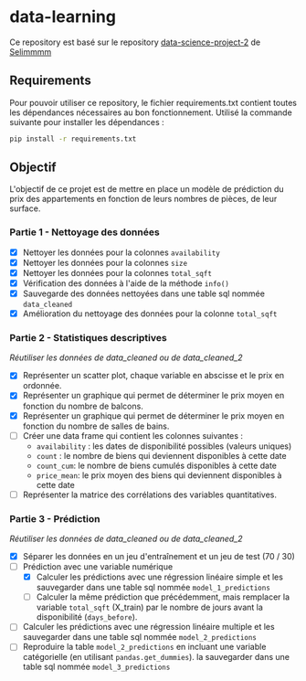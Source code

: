 # data-learning

Ce repository est basé sur le
repository [data-science-project-2](https://github.com/Selimmmm/data-science-project-2/blob/master/consignes.ipynb)
de [Selimmmm](https://github.com/Selimmmm)

## Requirements

Pour pouvoir utiliser ce repository, le fichier requirements.txt contient toutes les dépendances nécessaires au bon
fonctionnement.
Utilisé la commande suivante pour installer les dépendances :

```bash
pip install -r requirements.txt
```

## Objectif

L'objectif de ce projet est de mettre en place un modèle de prédiction du prix des appartements en fonction de leurs
nombres de pièces, de leur surface.

### Partie 1 - Nettoyage des données

- [x] Nettoyer les données pour la colonnes `availability`
- [x] Nettoyer les données pour la colonnes `size`
- [x] Nettoyer les données pour la colonnes `total_sqft`
- [x] Vérification des données à l'aide de la méthode `info()`
- [x] Sauvegarde des données nettoyées dans une table sql nommée `data_cleaned`
- [x] Amélioration du nettoyage des données pour la colonne `total_sqft`

### Partie 2 - Statistiques descriptives

*Réutiliser les données de data_cleaned ou de data_cleaned_2*

- [x] Représenter un scatter plot, chaque variable en abscisse et le prix en ordonnée.
- [x] Représenter un graphique qui permet de déterminer le prix moyen en fonction du nombre de balcons.
- [x] Représenter un graphique qui permet de déterminer le prix moyen en fonction du nombre de salles de bains.
- [ ] Créer une data frame qui contient les colonnes suivantes :
    - `availability` : les dates de disponibilité possibles (valeurs uniques)
    - `count` : le nombre de biens qui deviennent disponibles à cette date
    - `count_cum`: le nombre de biens cumulés disponibles à cette date
    - `price_mean`: le prix moyen des biens qui deviennent disponibles à cette date
- [ ] Représenter la matrice des corrélations des variables quantitatives.

### Partie 3 - Prédiction

*Réutiliser les données de data_cleaned ou de data_cleaned_2*

- [x] Séparer les données en un jeu d'entraînement et un jeu de test (70 / 30)
- [ ] Prédiction avec une variable numérique
    - [x] Calculer les prédictions avec une régression linéaire simple et les sauvegarder dans une table sql
      nommée `model_1_predictions`
    - [ ] Calculer la même prédiction que précédemment, mais remplacer la variable `total_sqft` (X_train) par le nombre
      de jours avant la disponibilité (`days_before`).
- [ ] Calculer les prédictions avec une régression linéaire multiple et les sauvegarder dans une table sql
  nommée `model_2_predictions`
- [ ] Reproduire la table `model_2_predictions` en incluant une variable catégorielle (en
  utilisant `pandas.get_dummies`). la sauvegarder dans une table sql nommée `model_3_predictions`